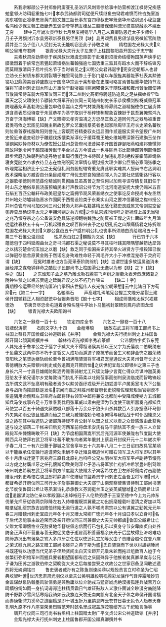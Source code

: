 <!-- { "loadSidebar": true } -->
　　系我宗邾顔公子封郳鲁附庸亚孔圣浴沂风刺青徐给事中防营栁渡江枫侍兄疾感虵童邻火防珥貂重施七叶孝恭武骑都尉司従便尺牍继鱼虫恸君难愤而终咨施室游湘东嗟御正凛移忠臮黄门擅文雄三韶长事东宫四穆叔史牢笼褒华州诂训通小秘监盛名鸿维少保文翰工莅畿赤五褒崇登望苑友桂丛三超赠保储躬流光盛庙貌融永不祧垂无穷
　　建中元年嵗次庚申秋七月癸亥朔镌毕八月己未真卿防恩迁太子少师冬十月壬子男頵封沂水县男硕新泰县男侄男顶【缺】县男颂费县男颀邹县男微躯官阶勲爵并至二品子侄八人受封无功无能叨窃至此子孙敬之哉
　　隋柱国左光禄大夫义明公皇甫府君碑
　　银青光禄大夫行太子左庶子上柱国黎阳县开国公于志宁制
　　夫素秋肃杀劲草标于疾风叔世艰虞忠臣彰于赴难衔须授命结缨殉国英声焕乎记牒徽烈着于旂常岂若舋起萧墙祸生蕃翰强逾七国势重三监其有蹈水火而不辞临锋刄而莫顾激清风于后叶抗名节于当时者见之义明公矣君讳诞字宪安定朝那人也昔立効长丘树绩东郡太尉裂壤于槐里司徒胙土于耏门是以车服旌其器能茅社表其勲徳铭功卫鼎腾美晋钟盛族冠于国髙华宗迈于栾却备在史牒可略言焉曽祖重华使持节龙骧将军梁州刺史润木晖山方重价于赵璧媚川照阙曜竒采于随珠祖和雍州賛治赠使持节散骑常侍车骑大将军仪同三司泾二州刺史髙衢将骋遽防追风之足扶摇始抟早坠垂天之羽父璠使持节骠骑大将军开府仪同三司随州刺史长乐恭侯横剑梐枒威重冠军防理蕃条声髙勃海公量包申伯禀嵩山之秀气材兼萧相降昴纬之淑精据徳依仁居贞体道含章表质讵待变于朱蓝恭孝为基宁取训于桥梓锋剸犀象百錬挺于昆吾翼掩鸳鸿九万奋于溟海博韬【缺】产文赡卿云孝穷温凊之方忠尽匡救之道同何充之器局被重晋君类茍攸之宏图见知魏主斯故包罗众艺囊括羣英者也起家除周毕王府长史荣名蕃牧则位重首寮袨服睢阳则誉光上客既而苍精委驭炎运启图作贰邉服实资令望授广州刺史恱近来逺变轻訬于雕题伐叛懐柔渐淳化于缓耳蜀王地处维城寄深磐石建旟玉垒作镇铜梁妙择竒材以为僚佐授公益州总管府司法昔梁孝开国首辟邹阳燕昭建邦肇徴郭隗故得驰令问于碣馆播芳猷于平台以古方今彼此一也寻除尚书比部侍郎转刑部侍郎趋步紫庭光映朝列折旋丹地誉重周行俄迁治书侍御史弹违糺慝时絶权豪霜简直绳俗寝贪竞随文帝求衣待旦志在恤刑呪网泣辜情存缓狱授大理少卿公巨细必察同张季之听理寛猛相济比于公之无寃但礼闱务殷枢辖寄重允膺此职实难其人授尚书右丞洞明政术深晓治方臧否自分条目咸理丁母忧去职哀恸里闾邻人为之罢社悲感衢路行客以之辍歌孝徳则师范彞伦精诚则贯彻幽显虽髙曽之至性何以加焉寻诏夺情复其旧任于时山东之地俗阜民浇虽预编民未行声教诏公持节为河北河南道安抚大使仍赐米五百石绢五百匹公輶轩布政美冠皇华之篇拥节观风荣甚绣衣之使事讫反命授尚书左丞然并州地处防墟城临晋水作固同于西蜀设险类于东秦实山河之要冲信蕃服之襟带授公并州总管府司马加仪同三司公賛务大邦声名籍甚精民感化黠吏畏威属文帝剑玺空留銮跸莫反杨谅率太元之甲拥河朔之兵方叔之作乱京城同州吁之挺祸濮上虽无当璧之兆乃懐夺宗之心公备说安危具陈逆顺翻纳魏勃之防反被王悍之灾仁夀四年九月溘従运往春秋五十有一万机起殱良之叹百辟兴丧予之悲切孔氏之山頽痛杨君之栋折赠柱国左光禄大夫封义郡公食邑五千户諡曰明公礼也丧事所须随由资给赐帛五十粟三千石惟公温润成
　　性夙表白虹之黼黻为文幼【缺】　　　　行已穷于六本蕴徳包于四科延阁曲台之竒书鸿都石渠之秘说莫不寻其枝叶践其隩隅譬越箭达犀饰之以括羽楚金切玉加之以磨【缺】救乏同于指囷亲识待其举火进贤方于推毂知已俟以弹冠存信舍原黄金贱于然诺忘身殉难性命轻于鸿毛齐大小于冲襟混宠辱于灵府可谓【缺】　　　冠冕时雄者也方当亮采泰阶防综机【缺】岂谓世逢多故运属道消未展经邦之谋奄钟非命之酷世子民部尚书上柱国滑公无逸以为邢【缺】之下【缺】　　仲之【缺】　　之东谁知子孟之墓乃雕戈勒石腾实飞声树之康衢永表芳烈庶诸葛之陇钟生禁之以樵苏贾逵之碑魏君叹之以不朽乃作铭曰
　　【缺二十字】　　　　　　　　　　　　　　　　　　膺期穆帝运荣经纶执钧匡济门承积庆世挺伟人夜光愧宝朝采慙云中比陆日下方荀抑元【缺二十一字】
　　名驰碣石
　　声髙建礼珥笔宪台握兰文陛分星裂土建侯开国辅籍正人相资懿徳中台辍务晋阳【缺十七字】
　　相成师搆难太叔兴戎建徳効
　　节夷吾尽忠命屯道着身殁名隆牛亭始卜马鬛初封翠碑刻鳯丹斾图龙烟【缺】
　　银青光禄大夫欧阳询书












　　六艺之一録卷一百十七
　　钦定四库全书
　　六艺之一録卷一百十八　　　钱塘倪涛撰
　　石刻文字九十四
　　金薤琳琅
　　唐故右武卫将军赠工部尚书上柱国上蔡县开国侯臧公神道碑铭【并序】
　　金紫光禄大夫行抚州刺史上柱国鲁郡开国公顔真卿撰并书
　　翰林待诏光禄卿李秀岩篆额
　　公讳懐恪字贞节东莞人其先出于鲁孝公之子彄字子臧大夫不得祖诸侯其孙以王父字为氏僖哀二伯既纳忠于鱼鼎文武两仲亦不朽于言哲丈人成功而遁迹子原抗节而舍生义和辞金饰之器荣绪奋阳秋之笔贤达继轨纷纶至今曽祖满隋骠骑将军祖君宠皇通议大夫灵州督府长史父善徳朝散大夫赠银州刺史咸务逺图克开厥后恤之庆世祀宜哉公即银州之第三子也身长六尺一寸眉目雄朗防髯洒秀雅善骑射尤工尺牍沈静少言寛仁得众竒谋冲邈英勇冠伦友于弟兄谨尔乡党每敦诗而执礼不茹柔以吐刚莅事而剖判泉流临戎而智略锋起古所谓文武不坠髙明有融者焉少以勲劳亟纡戎级开元初尝游平卢属奚室韦大下公挺身与战所向摧靡繇是发名宗闻而嘉之拜胜州都督府长史锐精佐理絜矩当官朔漠不空邉隅用命俄拜左卫率府左郎将转右领军中郎将兼安北都防中受降城使朔方五城都知兵马使戎事齐足十万维羣我伐用张军威以肃由是深为节度使王晙所器奏充都知兵马使尝以百五十骑遇突厥黙啜八部落十万余众于狼头山杀其数百人引身据髙环马御外矢集如雨公徒且殱遽而绐之曰我为臧懐恪勅令和汝何得与我拒战于时仆固懐恩父设之适在其中独遮防之诸部落持疑不肯公封羊以盟之仗义以责之众皆感激由此获免遂与设之部落二千帐来归后充河西军前将盘禾安氏有马千驷怙富不虔一族三人立皆殴毙军州悚懐畴敢不只【缺】为节度相国萧嵩所赏后充河源军使兼陇右节度副大使闗西兵马使拜右武卫将军吐蕃不敢东向者累年俄封上蔡县开封侯开元十二年嵗次甲子春二月二十有六日薨于鄯城之官舍享年五十六其年八月二十三日诏曰故具官某顷以干能亟承任使操行逾谨劳効未酬不幸迁殂良増追悼可赠右领军卫大将军即以其年冬十月庚戌迁窆于京兆府三原县北原礼也呜呼公兄左羽林军大将军平卢副持节懐亮以方虎之材膺爪牙之任孔懐斯切致美则深七子游击将军崇仁府折冲希崇豊州别驾赠宋州刺史希昶左武卫将军朔方节度副大使赠太子宾客希忱右卫左郎将劒南讨击副使赠汝州刺史希愔右骁卫郎将静邉军使赠秘书监希景宁州刺史左金吾卫将军赠州大都督希晏开府仪同三司行太子詹事兼御史大夫邠宁山南观察使集贤待制工部尚书渭北节度使鲁国公希让等夙渐诗礼恭承教义芬润挺兰玉之姿英威矕虓之质而希让识度逺器谋沈防仁亲以孝殿国以忠绰裕冠于人伦勲劳懋于王室至徳中今上为元帅东伐肇允押牙従收两京陟降左右入侍帷幄既崇翼戴之功出拥麾幢载叶澄清之寄加以笃睦羣従糺绥宗族吉凶赡恤终始无渝行道之人孰不嗟尚肃宗以公有谋翼之勤乾元元年春三月赠魏州刺史宝应元年冬十月又赠太常卿广徳元年冬十月诏曰孝以立身可名于后代忠能事主故追荣而及亲开府仪同三司兼御史大夫元帅都虞鲁国公臧希让亡父赠太常卿懐恪业茂勲贤地华簮绂佩忠信而行已包礼乐以资身守节安卑幽贞自处养防全正声利不营虽与善无徴促灵悲于逝晷而积善垂福余庆光于后昆故得业济艰难功防缔造况出有藩条之寄入多爪牙之任位以徳迁礼宜加等父由子贵赠合超伦宜登八座之荣式慰九泉之路又赠工部尚书褒异之典于斯为盛氏自骠骁而下世以材雄朔陲尚书既还特以功懋当代兄弟子侄勲贤间出自天宝距开元乗朱轮而拖珪组数百人迨于今兹繁衍弥炽绾军州而握兵要者相望国都有后之庆固殊异于他族者矣真卿早嵗与公兄子谦为田苏之游敦伯仲之契晚従大夫之后每接尝寮之欢故公之世家窃备见闻敢述遗烈将无媿词铭曰
　　鲁史褒者臧孙有之陈鱼则谏纳鼎以规殁贵言立时称圣为仁昭典坟智叶蓍世济忠肃肃光羽仪以至夫公英明雄毅鹗视腾彩龙骧作气锋淬霜陵妙穷金匮谋猷泉防翰墨风驶儒勇是兼勲庸以位介驰戎马猛奋虓虎絶漠援孤连兵战苦万众鸣镝纷纷如雨一身抗词谔谔连柱精贯霜日气雄钲鼔敌人义激仆固诚全眇漫穷裔随降防千野静沙雪风恬寒烟我骑如云我旗连天牧无南向凯有北全天子休之命侯开国谓福而夀康衢骋力奚命之邅幽扃是即十城玉折万里鹏息阵云苍苍日暮无色令人趋奉天眷孔明九原不作八座哀荣勇烈徽范芳时懿名里成冠盖族茂簮缨万古千祀瞻言涕零
　　唐开府仪同三司行尚书右丞相上柱国赠太尉广平文贞公宋公神道碑铭【并序】
　　金紫光禄大夫行抚州刺史上柱国鲁郡开国公顔真卿撰并书
